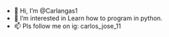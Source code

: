 - 👋 Hi, I’m @Carlangas1
- 👀 I’m interested in Learn how to program in python.
- 📫 Pls follow me on ig: carlos_jose_11

<!---
Carlangas1/Carlangas1 is a ✨ special ✨ repository because its `README.md` (this file) appears on your GitHub profile.
You can click the Preview link to take a look at your changes.
--->
